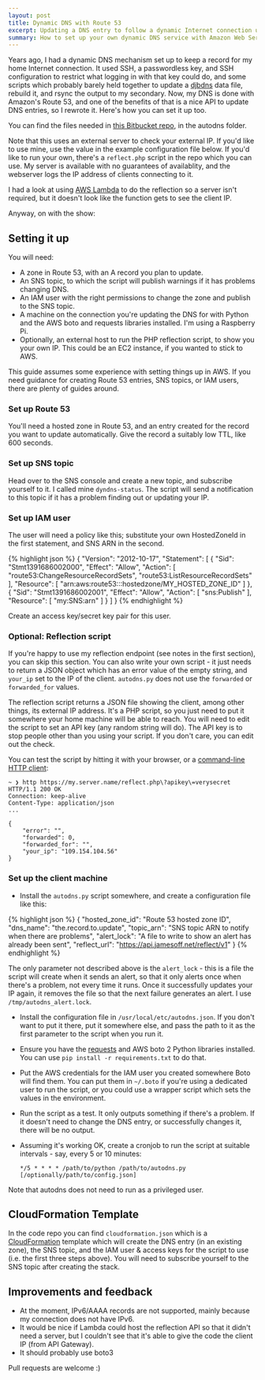 ```yaml
---
layout: post
title: Dynamic DNS with Route 53
excerpt: Updating a DNS entry to follow a dynamic Internet connection using Amazon Web Services' Route53.
summary: How to set up your own dynamic DNS service with Amazon Web Services
---
```


Years ago, I had a dynamic DNS mechanism set up to keep a record for my home Internet connection. It used SSH, a passwordless key, and SSH configuration to restrict what logging in with that key could do, and some scripts which probably barely held together to update a [djbdns](http://cr.yp.to/djbdns.html) data file, rebuild it, and rsync the output to my secondary. Now, my DNS is done with Amazon's Route 53, and one of the benefits of that is a nice API to update DNS entries, so I rewrote it. Here's how you can set it up too.

You can find the files needed in [this Bitbucket repo](https://bitbucket.org/jamesoff/things), in the autodns folder.

Note that this uses an external server to check your external IP. If you'd like to use mine, use the value in the example configuration file below. If you'd like to run your own, there's a `reflect.php` script in the repo which you can use. My server is available with no guarantees of availablity, and the webserver logs the IP address of clients connecting to it.

I had a look at using [AWS Lambda](http://aws.amazon.com/lambda) to do the reflection so a server isn't required, but it doesn't look like the function gets to see the client IP.

Anyway, on with the show:

## Setting it up

You will need:

* A zone in Route 53, with an A record you plan to update.
* An SNS topic, to which the script will publish warnings if it has problems changing DNS.
* An IAM user with the right permissions to change the zone and publish to the SNS topic.
* A machine on the connection you're updating the DNS for with Python and the AWS boto and requests libraries installed. I'm using a Raspberry Pi.
* Optionally, an external host to run the PHP reflection script, to show you your own IP. This could be an EC2 instance, if you wanted to stick to AWS.

This guide assumes some experience with setting things up in AWS. If you need guidance for creating Route 53 entries, SNS topics, or IAM users, there are plenty of guides around.

### Set up Route 53

You'll need a hosted zone in Route 53, and an entry created for the record you want to update automatically. Give the record a suitably low TTL, like 600 seconds.

### Set up SNS topic

Head over to the SNS console and create a new topic, and subscribe yourself to it. I called mine `dyndns-status`. The script will send a notification to this topic if it has a problem finding out or updating your IP.

### Set up IAM user

The user will need a policy like this; substitute your own HostedZoneId in the first statement, and SNS ARN in the second.

{% highlight json %}
{
  "Version": "2012-10-17",
  "Statement": [
    {
      "Sid": "Stmt1391686002000",
      "Effect": "Allow",
      "Action": [
        "route53:ChangeResourceRecordSets",
        "route53:ListResourceRecordSets"
      ],
      "Resource": [
        "arn:aws:route53:::hostedzone/MY_HOSTED_ZONE_ID"
      ]
    },
    {
      "Sid": "Stmt1391686002001",
      "Effect": "Allow",
      "Action": [
        "sns:Publish"
      ],
      "Resource": [
        "my:SNS:arn"
      ]
    }
  ]
}
{% endhighlight %}

Create an access key/secret key pair for this user.

### Optional: Reflection script

If you're happy to use my reflection endpoint (see notes in the first section), you can skip this section. You can also write your own script - it just needs to return a JSON object which has an error value of the empty string, and `your_ip` set to the IP of the client. `autodns.py` does not use the `forwarded` or `forwarded_for` values.

The reflection script returns a JSON file showing the client, among other things, its external IP address. It's a PHP script, so you just need to put it somewhere your home machine will be able to reach. You will need to edit the script to set an API key (any random string will do). The API key is to stop people other than you using your script. If you don't care, you can edit out the check.

You can test the script by hitting it with your browser, or a [command-line HTTP client](https://github.com/jkbrzt/httpie):

    ~ ❯ http https://my.server.name/reflect.php\?apikey\=verysecret
    HTTP/1.1 200 OK
    Connection: keep-alive
    Content-Type: application/json
    ...

    {
        "error": "",
        "forwarded": 0,
        "forwarded_for": "",
        "your_ip": "109.154.104.56"
    }

### Set up the client machine

* Install the `autodns.py` script somewhere, and create a configuration file like this:

{% highlight json %}
{
    "hosted_zone_id": "Route 53 hosted zone ID",
    "dns_name": "the.record.to.update",
    "topic_arn": "SNS topic ARN to notify when there are problems",
    "alert_lock": "A file to write to show an alert has already been sent",
    "reflect_url": "https://api.jamesoff.net/reflect/v1"
}
{% endhighlight %}

The only parameter not described above is the `alert_lock` - this is a file the script will create when it sends an alert, so that it only alerts once when there's a problem, not every time it runs. Once it successfully updates your IP again, it removes the file so that the next failure generates an alert. I use `/tmp/autodns_alert.lock`.

* Install the configuration file in `/usr/local/etc/autodns.json`. If you don't want to put it there, put it somewhere else, and pass the path to it as the first parameter to the script when you run it.
* Ensure you have the [requests](http://docs.python-requests.org/en/latest/) and AWS boto 2 Python libraries installed. You can use `pip install -r requirements.txt` to do that.
* Put the AWS credentials for the IAM user you created somewhere Boto will find them. You can put them in `~/.boto` if you're using a dedicated user to run the script, or you could use a wrapper script which sets the values in the environment.
* Run the script as a test. It only outputs something if there's a problem. If it doesn't need to change the DNS entry, or successfully changes it, there will be no output.
* Assuming it's working OK, create a cronjob to run the script at suitable intervals - say, every 5 or 10 minutes:

  `*/5 * * * * /path/to/python /path/to/autodns.py [/optionally/path/to/config.json]`

Note that autodns does not need to run as a privileged user.

## CloudFormation Template

In the code repo you can find `cloudformation.json` which is a [CloudFormation](http://aws.amazon.com/cloudformation) template which will create the DNS entry (in an existing zone), the SNS topic, and the IAM user & access keys for the script to use (i.e. the first three steps above). You will need to subscribe yourself to the SNS topic after creating the stack.

## Improvements and feedback

* At the moment, IPv6/AAAA records are not supported, mainly because my connection does not have IPv6.
* It would be nice if Lambda could host the reflection API so that it didn't need a server, but I couldn't see that it's able to give the code the client IP (from API Gateway).
* It should probably use boto3

Pull requests are welcome :)

